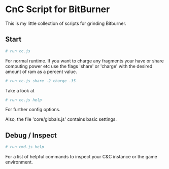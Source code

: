 # CnC Script for BitBurner

This is my little collection of scripts for grinding Bitburner.

## Start
```bash
# run cc.js
```
For normal runtime. 
If you want to charge any fragments your have or share computing power etc use the flags 'share' or 'charge' with the desired amount of ram as a percent value.
```bash
# run cc.js share .2 charge .35
```
Take a look at
```bash
# run cc.js help
```
For further config options.

Also, the file 'core/globals.js' contains basic settings.

## Debug / Inspect
```bash
# run cmd.js help
```

For a list of helpful commands to inspect your C&C instance or the game environment.
